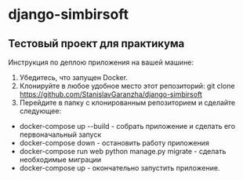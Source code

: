 # django-simbirsoft
## Тестовый проект для практикума

Инструкция по деплою приложения на вашей машине:
1. Убедитесь, что запущен Docker.
2. Клонируйте в любое удобное место этот репозиторий:
    git clone https://github.com/StanislavGaranzha/django-simbirsoft
3. Перейдите в папку с клонированным репозиторием и сделайте следующее:
- docker-compose up --build - собрать приложение и сделать его первоначальный запуск
- docker-compose down - остановить работу приложения
- docker-compose run web python manage.py migrate - сделать необходимые миграции
- docker-compose up - окончательно запустить приложение.
